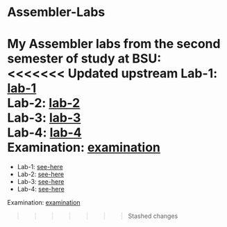 # Assembler-Labs
My Assembler labs from the second semester of study at BSU: <br>
<<<<<<< Updated upstream
Lab-1: [lab-1](https://github.com/NiCHUY/BSU-Projects/tree/main/2nd-Term/Assembler-Labs/Assembler-Lab-1)<br>
Lab-2: [lab-2](https://github.com/NiCHUY/BSU-Projects/tree/main/2nd-Term/Assembler-Labs/Assembler-Lab-2)<br>
Lab-3: [lab-3](https://github.com/NiCHUY/BSU-Projects/tree/main/2nd-Term/Assembler-Labs/Assembler-Lab-3)<br>
Lab-4: [lab-4](https://github.com/NiCHUY/BSU-Projects/tree/main/2nd-Term/Assembler-Labs/Assembler-Lab-4)<br>
Examination: [examination](https://github.com/NiCHUY/BSU-Projects/tree/main/2nd-Term/Assembler-Labs/Kr_Assembler)<br>
=======
- Lab-1: [see-here](https://github.com/NiCHUY/BSU-Projects/tree/main/2nd-Term/Assembler-Labs/Assembler-Lab-1)<br>
- Lab-2: [see-here](https://github.com/NiCHUY/BSU-Projects/tree/main/2nd-Term/Assembler-Labs/Assembler-Lab-2)<br>
- Lab-3: [see-here](https://github.com/NiCHUY/BSU-Projects/tree/main/2nd-Term/Assembler-Labs/Assembler-Lab-3)<br>
- Lab-4: [see-here](https://github.com/NiCHUY/BSU-Projects/tree/main/2nd-Term/Assembler-Labs/Assembler-Lab-4)

Examination: [examination](https://github.com/NiCHUY/BSU-Projects/tree/main/Second-Term/Assembler-Labs/Kr_Assembler)<br>
>>>>>>> Stashed changes
